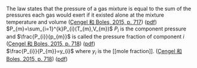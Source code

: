 The law states that the pressure of a gas mixture is equal to the sum of the pressures each gas would exert if it existed alone at the mixture temperature and volume ([Çengel 和 Boles, 2015, p. 717](zotero://select/library/items/FCMSUVW2)) ([pdf](zotero://open-pdf/library/items/DFP6L6PZ?page=717&annotation=MZZ6HL6C))
$P_{m}=\sum_{i=1}^{k}P_{i}(T_{m},V_{m})$  $P_{i}$ is the component pressure and $\frac{P_{i}}{p_{m}}$ is called the pressure fraction of component $i$  ([Çengel 和 Boles, 2015, p. 718](zotero://select/library/items/FCMSUVW2)) ([pdf](zotero://open-pdf/library/items/DFP6L6PZ?page=718&annotation=RXKZGZW3))  
$\frac{P_{i}}{P_{m}}=y_{i}$ where $y_{i}$ is the [[mole fraction]].  ([Çengel 和 Boles, 2015, p. 718](zotero://select/library/items/FCMSUVW2)) ([pdf](zotero://open-pdf/library/items/DFP6L6PZ?page=718&annotation=WA8PJKD4))  
